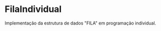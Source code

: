FilaIndividual
==============

Implementação da estrutura de dados "FILA" em programação individual.
